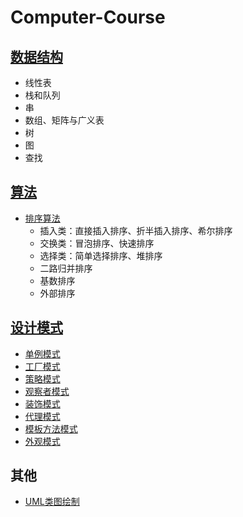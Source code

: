 # Computer-Course

## [数据结构](https://github.com/SouthBegonia/Computer-Course/tree/master/DataStructure)
- 线性表
- 栈和队列
- 串
- 数组、矩阵与广义表
- 树
- 图
- 查找

## [算法](https://github.com/SouthBegonia/Computer-Course/tree/master/Algorithm) 
- [排序算法](https://github.com/SouthBegonia/Computer-Course/tree/master/Algorithm/Sort) 
	- 插入类：直接插入排序、折半插入排序、希尔排序
	- 交换类：冒泡排序、快速排序
	- 选择类：简单选择排序、堆排序
	- 二路归并排序
	- 基数排序
	- 外部排序 


## [设计模式](https://github.com/SouthBegonia/Computer-Course/tree/master/DesignPattern)
- [单例模式](https://github.com/SouthBegonia/Computer-Course/tree/master/DesignPattern/SingletonPattern)
- [工厂模式](https://github.com/SouthBegonia/Computer-Course/tree/master/DesignPattern/FactoryPattern)
- [策略模式](https://github.com/SouthBegonia/Computer-Course/tree/master/DesignPattern/StrategyPattern)
- [观察者模式](https://github.com/SouthBegonia/Computer-Course/tree/master/DesignPattern/ObserverPattern)
- [装饰模式](https://github.com/SouthBegonia/Computer-Course/tree/master/DesignPattern/DecoratorPattern)
- [代理模式](https://github.com/SouthBegonia/Computer-Course/tree/master/DesignPattern/ProxyPattern)
- [模板方法模式](https://github.com/SouthBegonia/Computer-Course/tree/master/DesignPattern/TemplateMethodPattern)
- [外观模式](https://github.com/SouthBegonia/Computer-Course/tree/master/DesignPattern/FacadePattern)

## 其他
- [UML类图绘制](https://github.com/SouthBegonia/Computer-Course/tree/master/UML)
